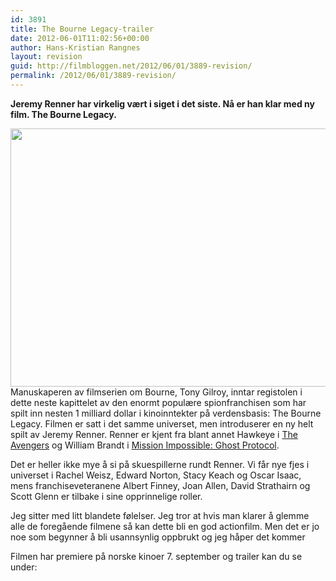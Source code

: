 ```yaml
---
id: 3891
title: The Bourne Legacy-trailer
date: 2012-06-01T11:02:56+00:00
author: Hans-Kristian Rangnes
layout: revision
guid: http://filmbloggen.net/2012/06/01/3889-revision/
permalink: /2012/06/01/3889-revision/
---
```

**Jeremy Renner har virkelig vært i siget i det siste. Nå er han klar med ny film. The Bourne Legacy.<!--more-->**

<a href="http://filmbloggen.net/?attachment_id=3890" rel="attachment wp-att-3890"><img class="alignnone size-large wp-image-3890" src="http://filmbloggen.net/wp-content/uploads//2012/06/xljyxdj1-620x413.jpg" alt="" width="620" height="413" /></a>  
Manuskaperen av filmserien om Bourne, Tony Gilroy, inntar registolen i dette neste kapittelet av den enormt populære spionfranchisen som har spilt inn nesten 1 milliard dollar i kinoinntekter på verdensbasis: The Bourne Legacy. Filmen er satt i det samme universet, men introduserer en ny helt spilt av Jeremy Renner. Renner er kjent fra blant annet Hawkeye i [The Avengers](http://filmbloggen.net/2012/04/29/superheltene-innfrir/) og William Brandt i [Mission Impossible: Ghost Protocol](http://filmbloggen.net/2012/02/04/umulig-oppdrag/).

Det er heller ikke mye å si på skuespillerne rundt Renner. Vi får nye fjes i universet i Rachel Weisz, Edward Norton, Stacy Keach og Oscar Isaac, mens franchiseveteranene Albert Finney, Joan Allen, David Strathairn og Scott Glenn er tilbake i sine opprinnelige roller.

Jeg sitter med litt blandete følelser. Jeg tror at hvis man klarer å glemme alle de foregående filmene så kan dette bli en god actionfilm. Men det er jo noe som begynner å bli usannsynlig oppbrukt og jeg håper det kommer

Filmen har premiere på norske kinoer 7. september og trailer kan du se under:

<div class="video-shortcode">
</div>